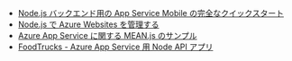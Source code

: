 - [Node.js バックエンド用の App Service Mobile の完全なクイックスタート](https://azure.microsoft.com/resources/samples/app-service-mobile-nodejs-backend-quickstart/)
- [Node.js で Azure Websites を管理する](https://azure.microsoft.com/resources/samples/app-service-web-nodejs-manage/)
- [Azure App Service に関する MEAN.js のサンプル](https://azure.microsoft.com/resources/samples/meanjs/)
- [FoodTrucks - Azure App Service 用 Node API アプリ](https://azure.microsoft.com/resources/samples/app-service-api-node-food-trucks/)